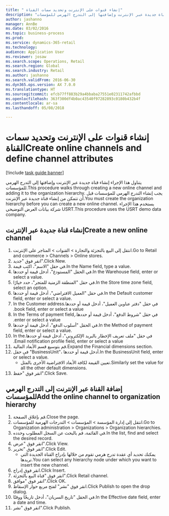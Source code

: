 ```yaml
--- 
title: " إنشاء قنوات على الإنترنت وتحديد سمات القناة"
description: "يتناول هذا الإجراء إنشاء قناة جديدة عبر الإنترنت وإضافتها إلى التدرج الهرمي للمؤسسات."
author: jashanno
manager: AnnBe
ms.date: 03/02/2016
ms.topic: business-process
ms.prod: 
ms.service: dynamics-365-retail
ms.technology: 
audience: Application User
ms.reviewer: josaw
ms.search.scope: Operations, Retail
ms.search.region: Global
ms.search.industry: Retail
ms.author: jashanno
ms.search.validFrom: 2016-06-30
ms.dyn365.ops.version: AX 7.0.0
ms.translationtype: HT
ms.sourcegitcommit: efcb77ff883b29a4bbaba27551e02311742afbbd
ms.openlocfilehash: 363f300df4b0ac43540f97282893c0180b432b4f
ms.contentlocale: ar-sa
ms.lasthandoff: 05/08/2018

---
```

# <a name="create-online-channels-and-define-channel-attributes"></a><span data-ttu-id="60361-103"> إنشاء قنوات على الإنترنت وتحديد سمات القناة</span><span class="sxs-lookup"><span data-stu-id="60361-103">Create online channels and define channel attributes</span></span>

[!include [task guide banner](../includes/task-guide-banner.md)]

<span data-ttu-id="60361-104">يتناول هذا الإجراء إنشاء قناة جديدة عبر الإنترنت وإضافتها إلى التدرج الهرمي للمؤسسات.</span><span class="sxs-lookup"><span data-stu-id="60361-104">This procedure walks through creating a new online channel and adding it to the organization hierarchy.</span></span> <span data-ttu-id="60361-105">يجب إنشاء التدرج الهرمي للمؤسسات قبل أن تتمكن من إنشاء قناة جديدة عبر الإنترنت.</span><span class="sxs-lookup"><span data-stu-id="60361-105">You must create the organization hierarchy before you can create a new online channel.</span></span> <span data-ttu-id="60361-106">يستخدم هذا الإجراء شركة بيانات العرض التوضيحي USRT.</span><span class="sxs-lookup"><span data-stu-id="60361-106">This procedure uses the USRT demo data company.</span></span>


## <a name="create-a-new-online-channel"></a><span data-ttu-id="60361-107">إنشاء قناة جديدة عبر الإنترنت</span><span class="sxs-lookup"><span data-stu-id="60361-107">Create a new online channel</span></span>
1. <span data-ttu-id="60361-108">انتقل إلى البيع بالتجزئة والتجارة > القنوات > المتاجر على الإنترنت.</span><span class="sxs-lookup"><span data-stu-id="60361-108">Go to Retail and commerce > Channels > Online stores.</span></span>
2. <span data-ttu-id="60361-109">انقر فوق "جديد".</span><span class="sxs-lookup"><span data-stu-id="60361-109">Click New.</span></span>
3. <span data-ttu-id="60361-110">في حقل "الاسم"، اكتب قيمة.</span><span class="sxs-lookup"><span data-stu-id="60361-110">In the Name field, type a value.</span></span>
4. <span data-ttu-id="60361-111">في الحقل "المستودع"، أدخل قيمة أو حددها.</span><span class="sxs-lookup"><span data-stu-id="60361-111">In the Warehouse field, enter or select a value.</span></span>
5. <span data-ttu-id="60361-112">في حقل "‏‫المنطقة الزمنية للمتجر‬"، حدد خيارًا.</span><span class="sxs-lookup"><span data-stu-id="60361-112">In the Store time zone field, select an option.</span></span>
6. <span data-ttu-id="60361-113">في حقل "العميل الافتراضي"، أدخل قيمة أو حددها.</span><span class="sxs-lookup"><span data-stu-id="60361-113">In the Default customer field, enter or select a value.</span></span>
7. <span data-ttu-id="60361-114">في حقل "‏‫دفتر عناوين العميل"، أدخل قيمة أو حددها.</span><span class="sxs-lookup"><span data-stu-id="60361-114">In the Customer address book field, enter or select a value.</span></span>
8. <span data-ttu-id="60361-115">في حقل "‏‫شروط الدفع"، أدخل قيمة أو حددها.</span><span class="sxs-lookup"><span data-stu-id="60361-115">In the Terms of payment field, enter or select a value.</span></span>
9. <span data-ttu-id="60361-116">في الحقل "أسلوب الدفع"، أدخل قيمة أو حددها.</span><span class="sxs-lookup"><span data-stu-id="60361-116">In the Method of payment field, enter or select a value.</span></span>
10. <span data-ttu-id="60361-117">في حقل "‏‫ملف تعريف الإخطار بالبريد الإلكتروني"، أدخل قيمة أو حددها.</span><span class="sxs-lookup"><span data-stu-id="60361-117">In the Email notification profile field, enter or select a value.</span></span>
11. <span data-ttu-id="60361-118">قم بتوسيع قسم الأبعاد المالية.</span><span class="sxs-lookup"><span data-stu-id="60361-118">Expand the Financial dimensions section.</span></span>
12. <span data-ttu-id="60361-119">في حقل "BusinessUnit"، أدخل قيمة أو حددها.</span><span class="sxs-lookup"><span data-stu-id="60361-119">In the BusinessUnit field, enter or select a value.</span></span>
    * <span data-ttu-id="60361-120">تعيين القيمة لكافة الأبعاد الافتراضية الأخرى بالمثل.</span><span class="sxs-lookup"><span data-stu-id="60361-120">Similarly set the value for all the other default dimensions.</span></span>  
13. <span data-ttu-id="60361-121">انقر فوق "حفظ".</span><span class="sxs-lookup"><span data-stu-id="60361-121">Click Save.</span></span>

## <a name="add-the-online-channel-to-organization-hierarchy"></a><span data-ttu-id="60361-122">إضافة القناة عبر الإنترنت إلى التدرج الهرمي للمؤسسات</span><span class="sxs-lookup"><span data-stu-id="60361-122">Add the online channel to organization hierarchy</span></span>
1. <span data-ttu-id="60361-123">قم بإغلاق الصفحة.</span><span class="sxs-lookup"><span data-stu-id="60361-123">Close the page.</span></span>
2. <span data-ttu-id="60361-124">انتقل إلى إدارة المؤسسة > المؤسسات > التدرجات الهرمية للمؤسسات.</span><span class="sxs-lookup"><span data-stu-id="60361-124">Go to Organization administration > Organizations > Organization hierarchies.</span></span>
3. <span data-ttu-id="60361-125">في القائمة، قم بالبحث عن السجل المطلوب وحدده.</span><span class="sxs-lookup"><span data-stu-id="60361-125">In the list, find and select the desired record.</span></span>
4. <span data-ttu-id="60361-126">انقر فوق "عرض".</span><span class="sxs-lookup"><span data-stu-id="60361-126">Click View.</span></span>
5. <span data-ttu-id="60361-127">انقر فوق "تحرير".</span><span class="sxs-lookup"><span data-stu-id="60361-127">Click Edit.</span></span>
    * <span data-ttu-id="60361-128">يمكنك تحديد أي عقدة تدرج هرمي تقوم من خلالها بإدراج القناة الجديدة التي تريدها.</span><span class="sxs-lookup"><span data-stu-id="60361-128">You can select any hierarchy node under which you want to insert the new channel.</span></span>  
6. <span data-ttu-id="60361-129">انقر فوق إدراج.</span><span class="sxs-lookup"><span data-stu-id="60361-129">Click Insert.</span></span>
7. <span data-ttu-id="60361-130">انقر فوق "قناة البيع بالتجزئة‬".</span><span class="sxs-lookup"><span data-stu-id="60361-130">Click Retail channel.</span></span>
8. <span data-ttu-id="60361-131">انقر فوق "موافق".</span><span class="sxs-lookup"><span data-stu-id="60361-131">Click OK.</span></span>
9. <span data-ttu-id="60361-132">انقر فوق "نشر" لفتح مربع حوار الإسقاط‬.</span><span class="sxs-lookup"><span data-stu-id="60361-132">Click Publish to open the drop dialog.</span></span>
10. <span data-ttu-id="60361-133">في الحقل "تاريخ السريان"، أدخل تاريخًا ووقتًا.</span><span class="sxs-lookup"><span data-stu-id="60361-133">In the Effective date field, enter a date and time.</span></span>
11. <span data-ttu-id="60361-134">انقر فوق "نشر".</span><span class="sxs-lookup"><span data-stu-id="60361-134">Click Publish.</span></span>


